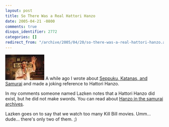 ```yaml
---
layout: post
title: So There Was a Real Hattori Hanzo
date: 2005-04-21 -0800
comments: true
disqus_identifier: 2772
categories: []
redirect_from: "/archive/2005/04/20/so-there-was-a-real-hattori-hanzo.aspx/"
---
```


![Hattori Hanzo](/images/hattoriHanzo.jpg) A while ago I wrote about
[Seppuku, Katanas, and
Samurai](https://haacked.com/archive/2005/01/04/1813.aspx) and made a
joking reference to Hattori Hanzo.

In my comments someone named Lazken notes that a Hattori Hanzo did
exist, but he did not make swords. You can read about [Hanzo in the
samurai archives](http://www.samurai-archives.com/hanzo.html).

Lazken goes on to say that we watch too many Kill Bill movies. Umm...
dude... there's only two of them. ;)

